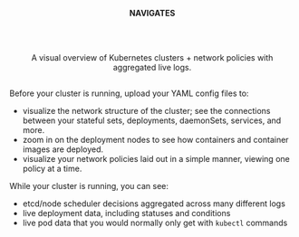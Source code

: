 
<b><p align="center">NAVIGATES</b></p>
  <br></br>
 
<p align="center">
A visual overview of Kubernetes clusters + network policies with aggregated live logs.
<h2></h2>
</p>



Before your cluster is running, upload your YAML config files to: 

  -  visualize the network structure of the cluster; see the connections between your stateful sets, deployments, daemonSets, services, and more.
  -  zoom in on the deployment nodes to see how containers and container images are deployed.
  -  visualize your network policies laid out in a simple manner, viewing one policy at a time.

While your cluster is running, you can see: 
  -  etcd/node scheduler decisions aggregated across many different logs
  -  live deployment data, including statuses and conditions
  -  live pod data that you would normally only get with `kubectl` commands


